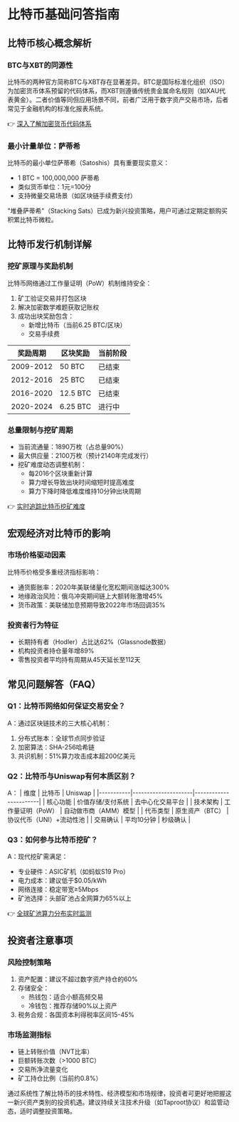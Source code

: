 # 比特币基础问答指南

## 比特币核心概念解析

### BTC与XBT的同源性
比特币的两种官方简称BTC与XBT存在显著差异。BTC是国际标准化组织（ISO）为加密货币体系预留的代码体系，而XBT则遵循传统贵金属命名规则（如XAU代表黄金）。二者价值等同但应用场景不同，前者广泛用于数字资产交易市场，后者常见于金融机构的标准化报表系统。

👉 [深入了解加密货币代码体系](https://bit.ly/okx_welcome)

### 最小计量单位：萨蒂希
比特币的最小单位萨蒂希（Satoshis）具有重要现实意义：
- 1 BTC = 100,000,000 萨蒂希
- 类似货币单位：1元=100分
- 支持微量交易场景（如区块链手续费支付）

"堆叠萨蒂希"（Stacking Sats）已成为新兴投资策略，用户可通过定期定额购买积累比特币微粒。

## 比特币发行机制详解

### 挖矿原理与奖励机制
比特币网络通过工作量证明（PoW）机制维持安全：
1. 矿工验证交易并打包区块
2. 解决加密数学难题获取记账权
3. 成功出块奖励包含：
   - 新增比特币（当前6.25 BTC/区块）
   - 交易手续费

| 奖励周期 | 区块奖励 | 当前阶段 |
|---------|---------|---------|
| 2009-2012 | 50 BTC | 已结束 |
| 2012-2016 | 25 BTC | 已结束 |
| 2016-2020 | 12.5 BTC | 已结束 |
| 2020-2024 | 6.25 BTC | 进行中 |

### 总量限制与挖矿周期
- 当前流通量：1890万枚（占总量90%）
- 最大供应量：2100万枚（预计2140年完成发行）
- 挖矿难度动态调整机制：
  - 每2016个区块重新计算
  - 算力增长导致出块时间缩短时提高难度
  - 算力下降时降低难度维持10分钟出块周期

👉 [实时追踪比特币挖矿难度](https://bit.ly/okx_welcome)

## 宏观经济对比特币的影响

### 市场价格驱动因素
比特币价格受多重经济指标影响：
- 通货膨胀率：2020年美联储量化宽松期间涨幅达300%
- 地缘政治风险：俄乌冲突期间链上大额转账激增45%
- 货币政策：美联储加息预期导致2022年市场回调35%

### 投资者行为特征
- 长期持有者（Hodler）占比达62%（Glassnode数据）
- 机构投资者持仓量年增89%
- 零售投资者平均持有周期从45天延长至112天

## 常见问题解答（FAQ）

### Q1：比特币网络如何保证交易安全？
A：通过区块链技术的三大核心机制：
1. 分布式账本：全球节点同步验证
2. 加密算法：SHA-256哈希链
3. 共识机制：51%算力攻击成本超200亿美元

### Q2：比特币与Uniswap有何本质区别？
A：
| 维度        | 比特币                | Uniswap               |
|-----------|---------------------|-----------------------|
| 核心功能    | 价值存储/支付系统       | 去中心化交易平台          |
| 技术架构    | 工作量证明（PoW）     | 自动做市商（AMM）模型     |
| 代币类型    | 原生资产（BTC）       | 协议代币（UNI）+流动性池 |
| 交易确认    | 平均10分钟            | 秒级确认               |

### Q3：如何参与比特币挖矿？
A：现代挖矿需满足：
- 专业硬件：ASIC矿机（如蚂蚁S19 Pro）
- 电力成本：建议低于$0.05/kWh
- 网络连接：稳定带宽≥5Mbps
- 矿池选择：头部矿池占全网算力65%以上

👉 [全球矿池算力分布实时监测](https://bit.ly/okx_welcome)

## 投资者注意事项

### 风险控制策略
1. 资产配置：建议不超过数字资产持仓的60%
2. 存储安全：
   - 热钱包：适合小额高频交易
   - 冷钱包：推荐存储90%以上资产
3. 税务合规：各国资本利得税率区间15-45%

### 市场监测指标
- 链上转账价值（NVT比率）
- 巨额转账次数（>1000 BTC）
- 交易所净流量变化
- 矿工持仓比例（当前约0.8%）

通过系统性了解比特币的技术特性、经济模型和市场规律，投资者可更好地把握这一新兴资产类别的投资机遇。建议持续关注技术升级（如Taproot协议）和监管动态，适时调整投资策略。